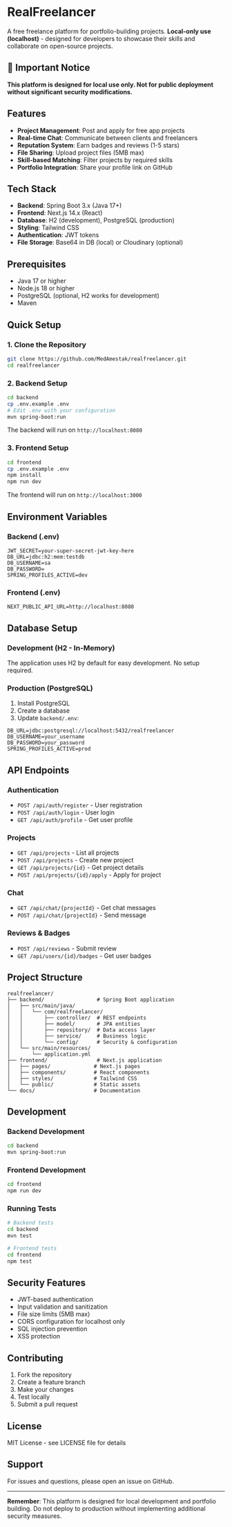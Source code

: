 # RealFreelancer

A free freelance platform for portfolio-building projects. **Local-only use (localhost)** - designed for developers to showcase their skills and collaborate on open-source projects.

## 🚨 Important Notice

**This platform is designed for local use only. Not for public deployment without significant security modifications.**

## Features

- **Project Management**: Post and apply for free app projects
- **Real-time Chat**: Communicate between clients and freelancers
- **Reputation System**: Earn badges and reviews (1-5 stars)
- **File Sharing**: Upload project files (5MB max)
- **Skill-based Matching**: Filter projects by required skills
- **Portfolio Integration**: Share your profile link on GitHub

## Tech Stack

- **Backend**: Spring Boot 3.x (Java 17+)
- **Frontend**: Next.js 14.x (React)
- **Database**: H2 (development), PostgreSQL (production)
- **Styling**: Tailwind CSS
- **Authentication**: JWT tokens
- **File Storage**: Base64 in DB (local) or Cloudinary (optional)

## Prerequisites

- Java 17 or higher
- Node.js 18 or higher
- PostgreSQL (optional, H2 works for development)
- Maven

## Quick Setup

### 1. Clone the Repository

```bash
git clone https://github.com/MedAmestak/realfreelancer.git
cd realfreelancer
```

### 2. Backend Setup

```bash
cd backend
cp .env.example .env
# Edit .env with your configuration
mvn spring-boot:run
```

The backend will run on `http://localhost:8080`

### 3. Frontend Setup

```bash
cd frontend
cp .env.example .env
npm install
npm run dev
```

The frontend will run on `http://localhost:3000`

## Environment Variables

### Backend (.env)
```env
JWT_SECRET=your-super-secret-jwt-key-here
DB_URL=jdbc:h2:mem:testdb
DB_USERNAME=sa
DB_PASSWORD=
SPRING_PROFILES_ACTIVE=dev
```

### Frontend (.env)
```env
NEXT_PUBLIC_API_URL=http://localhost:8080
```

## Database Setup

### Development (H2 - In-Memory)
The application uses H2 by default for easy development. No setup required.

### Production (PostgreSQL)
1. Install PostgreSQL
2. Create a database
3. Update `backend/.env`:
```env
DB_URL=jdbc:postgresql://localhost:5432/realfreelancer
DB_USERNAME=your_username
DB_PASSWORD=your_password
SPRING_PROFILES_ACTIVE=prod
```

## API Endpoints

### Authentication
- `POST /api/auth/register` - User registration
- `POST /api/auth/login` - User login
- `GET /api/auth/profile` - Get user profile

### Projects
- `GET /api/projects` - List all projects
- `POST /api/projects` - Create new project
- `GET /api/projects/{id}` - Get project details
- `POST /api/projects/{id}/apply` - Apply for project

### Chat
- `GET /api/chat/{projectId}` - Get chat messages
- `POST /api/chat/{projectId}` - Send message

### Reviews & Badges
- `POST /api/reviews` - Submit review
- `GET /api/users/{id}/badges` - Get user badges

## Project Structure

```
realfreelancer/
├── backend/                 # Spring Boot application
│   ├── src/main/java/
│   │   └── com/realfreelancer/
│   │       ├── controller/  # REST endpoints
│   │       ├── model/       # JPA entities
│   │       ├── repository/  # Data access layer
│   │       ├── service/     # Business logic
│   │       └── config/      # Security & configuration
│   └── src/main/resources/
│       └── application.yml
├── frontend/                # Next.js application
│   ├── pages/              # Next.js pages
│   ├── components/         # React components
│   ├── styles/             # Tailwind CSS
│   └── public/             # Static assets
└── docs/                   # Documentation
```

## Development

### Backend Development
```bash
cd backend
mvn spring-boot:run
```

### Frontend Development
```bash
cd frontend
npm run dev
```

### Running Tests
```bash
# Backend tests
cd backend
mvn test

# Frontend tests
cd frontend
npm test
```

## Security Features

- JWT-based authentication
- Input validation and sanitization
- File size limits (5MB max)
- CORS configuration for localhost only
- SQL injection prevention
- XSS protection

## Contributing

1. Fork the repository
2. Create a feature branch
3. Make your changes
4. Test locally
5. Submit a pull request

## License

MIT License - see LICENSE file for details

## Support

For issues and questions, please open an issue on GitHub.

---

**Remember**: This platform is designed for local development and portfolio building. Do not deploy to production without implementing additional security measures. 